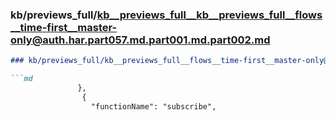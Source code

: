 ### kb/previews_full/kb__previews_full__kb__previews_full__flows__time-first__master-only@auth.har.part057.md.part001.md.part002.md

```md
### kb/previews_full/kb__previews_full__flows__time-first__master-only@auth.har.part057.md.part001.md (part 002)

```md
               },
                {
                  "functionName": "subscribe",
       
```

```

```
